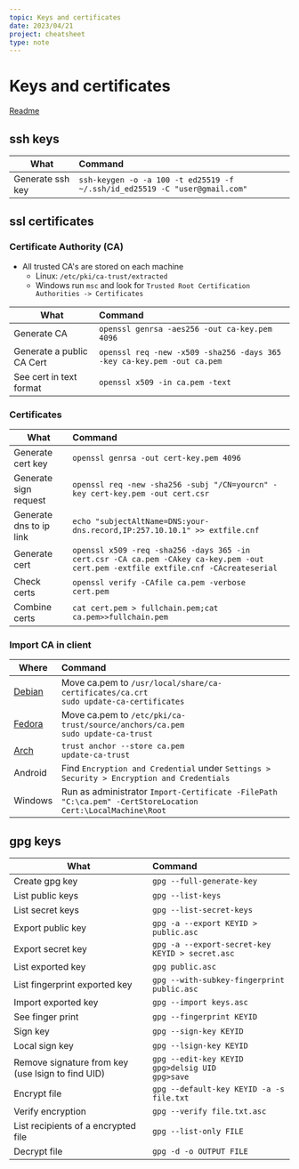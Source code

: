 ```yaml
---
topic: Keys and certificates
date: 2023/04/21
project: cheatsheet
type: note
---
```


# Keys and certificates
[Readme](../README.md)

## ssh keys

| What             | Command                                                                        |
| ---------------- | :----------------------------------------------------------------------------- |
| Generate ssh key | ```ssh-keygen -o -a 100 -t ed25519 -f ~/.ssh/id_ed25519 -C "user@gmail.com"``` |

## ssl certificates

### Certificate Authority (CA)

- All trusted CA's are stored on each machine
  - Linux:  ```/etc/pki/ca-trust/extracted```
  - Windows run ```msc``` and look for ```Trusted Root Certification Authorities -> Certificates```


| What                      | Command                                                                    |
| ------------------------- | :------------------------------------------------------------------------- |
| Generate CA               | ```openssl genrsa -aes256 -out ca-key.pem 4096```                          |
| Generate a public CA Cert | ```openssl req -new -x509 -sha256 -days 365 -key ca-key.pem -out ca.pem``` |
| See cert in text format   | ```openssl x509 -in ca.pem -text```                                        |



### Certificates

| What                    | Command                                                                                                                                |
| ----------------------- | :------------------------------------------------------------------------------------------------------------------------------------- |
| Generate cert key       | ```openssl genrsa -out cert-key.pem 4096```                                                                                            |
| Generate sign request   | ```openssl req -new -sha256 -subj "/CN=yourcn" -key cert-key.pem -out cert.csr```                                                      |
| Generate dns to ip link | ```echo "subjectAltName=DNS:your-dns.record,IP:257.10.10.1" >> extfile.cnf```                                                          |
| Generate cert           | ```openssl x509 -req -sha256 -days 365 -in cert.csr -CA ca.pem -CAkey ca-key.pem -out cert.pem -extfile extfile.cnf -CAcreateserial``` |
| Check  certs            | ```openssl verify -CAfile ca.pem -verbose cert.pem```                                                                                  |
| Combine certs           | ```cat cert.pem > fullchain.pem;cat ca.pem>>fullchain.pem```                                                                           |



### Import CA in client
| Where                                                                                       | Command                                                                                                        |
| ------------------------------------------------------------------------------------------- | :------------------------------------------------------------------------------------------------------------- |
| [Debian](https://wiki.debian.org/Self-Signed_Certificate)                                   | Move ca.pem to ```/usr/local/share/ca-certificates/ca.crt``` <br> ```sudo update-ca-certificates```            |
| [Fedora](https://docs.fedoraproject.org/en-US/quick-docs/using-shared-system-certificates/) | Move ca.pem to ```/etc/pki/ca-trust/source/anchors/ca.pem``` <br> ```sudo update-ca-trust```                   |
| [Arch](https://wiki.archlinux.org/title/User:Grawity/Adding_a_trusted_CA_certificate)       | ```trust anchor --store ca.pem``` <br> ```update-ca-trust```                                                   |
| Android                                                                                     | Find ```Encryption and Credential```   under ```Settings > Security > Encryption and Credentials```            |
| Windows                                                                                     | Run as administrator ```Import-Certificate -FilePath "C:\ca.pem" -CertStoreLocation Cert:\LocalMachine\Root``` |


## gpg keys

| What                                              | Command                                                                   |
| ------------------------------------------------- | :------------------------------------------------------------------------ |
| Create gpg key                                    | ```gpg --full-generate-key```                                             |
| List public keys                                  | ```gpg --list-keys```                                                     |
| List secret keys                                  | ```gpg --list-secret-keys```                                              |
| Export public key                                 | ```gpg -a --export KEYID > public.asc```                                  |
| Export secret key                                 | ```gpg -a --export-secret-key KEYID > secret.asc```                       |
| List exported key                                 | ```gpg public.asc```                                                      |
| List fingerprint exported key                     | ```gpg --with-subkey-fingerprint public.asc```                            |
| Import exported key                               | ```gpg --import keys.asc```                                               |
| See finger print                                  | ```gpg --fingerprint KEYID```                                             |
| Sign key                                          | ```gpg --sign-key KEYID```                                                |
| Local sign key                                    | ```gpg --lsign-key KEYID```                                               |
| Remove signature from key (use lsign to find UID) | ```gpg --edit-key KEYID``` <br> ```gpg>delsig UID```  <br> ```gpg>save``` |
| Encrypt file                                      | ```gpg --default-key KEYID -a -s file.txt```                              |
| Verify encryption                                 | ```gpg --verify file.txt.asc```                                           |
| List recipients of a encrypted file               | ```gpg --list-only FILE```                                                |
| Decrypt file                                      | ```gpg -d -o OUTPUT FILE```                                               |


